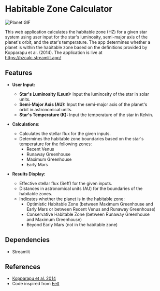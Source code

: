 # Habitable Zone Calculator

![Planet GIF](https://imgur.com/kCGcUIb)

This web application calculates the habitable zone (HZ) for a given star system using user input for the star's luminosity, semi-major axis of the planet's orbit, and the star's temperature. The app determines whether a planet is within the habitable zone based on the definitions provided by Kopparapu et al. (2014). The application is live at https://hzcalc.streamlit.app/

## Features

- **User Input:**
  - **Star's Luminosity (Lsun):** Input the luminosity of the star in solar units.
  - **Semi-Major Axis (AU):** Input the semi-major axis of the planet's orbit in astronomical units.
  - **Star's Temperature (K):** Input the temperature of the star in Kelvin.

- **Calculations:**
  - Calculates the stellar flux for the given inputs.
  - Determines the habitable zone boundaries based on the star's temperature for the following zones:
    - Recent Venus
    - Runaway Greenhouse
    - Maximum Greenhouse
    - Early Mars

- **Results Display:**
  - Effective stellar flux (Seff) for the given inputs.
  - Distances in astronomical units (AU) for the boundaries of the habitable zones.
  - Indicates whether the planet is in the habitable zone:
    - Optimistic Habitable Zone (between Maximum Greenhouse and Early Mars or between Recent Venus and Runaway Greenhouse)
    - Conservative Habitable Zone (between Runaway Greenhouse and Maximum Greenhouse)
    - Beyond Early Mars (not in the habitable zone)

## Dependencies
* Streamlit

## References
* [Kopparapu et al. 2014](https://arxiv.org/abs/1301.6674)
* Code inspired from [Eelt](https://github.com/Eelt/HabitableZoneCalculator)
